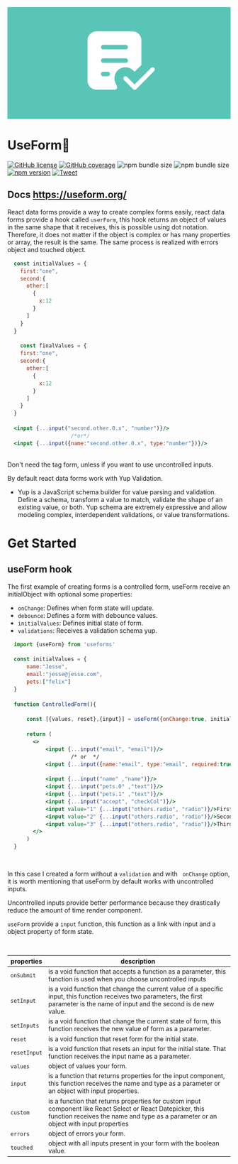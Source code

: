 ![Logo](img/logo3.png)


# UseForm🚀
[![GitHub license](https://img.shields.io/badge/License-mit-green)](https://github.com/Jucian0/useform/blob/master/LICENSE) [![GitHub coverage](https://img.shields.io/badge/coverage-96.8%25-brightgreen)](https://github.com/Jucian0/useform/tree/master/test) ![npm bundle size](https://img.shields.io/bundlephobia/min/useforms) ![npm bundle size](https://img.shields.io/bundlephobia/minzip/useforms) [![npm version](https://img.shields.io/badge/npm-v1.0-ff69b4)](https://www.npmjs.com/package/useforms) [![Tweet](https://img.shields.io/twitter/url/http/shields.io.svg?style=social)](https://twitter.com/intent/tweet?text=React+hook+for+forms+and+validations&url=https://github.com/Jucian0/useform&hashtags=reactjs,hook,javascript,forms)



## Docs  https://useform.org/

React data forms provide a way to create complex forms easily, react data forms provide a hook called `userForm`, this hook returns an object of values ​​in the same shape that it receives, this is possible using dot notation. Therefore, it does not matter if the object is complex or has many properties or array, the result is the same. The same process is realized with errors object and touched object.

```jsx
  const initialValues = {
    first:"one",
    second:{
      other:[
        {
          x:12
        }
      ]
    }
  }

    const finalValues = {
    first:"one",
    second:{
      other:[
        {
          x:12
        }
      ]
    }
  }

  <input {...input("second.other.0.x", "number")}/>
                    /*or*/
  <input {...input({name:"second.other.0.x", type:"number"})}/>
  
```

Don't need the tag form, unless if you want to use uncontrolled inputs.

By default react data forms work with Yup Validation.
 - Yup is a JavaScript schema builder for value parsing and validation. Define a schema, transform a value to match, validate the shape of an existing value, or both. Yup schema are extremely expressive and allow modeling complex, interdependent validations, or value transformations.

# Get Started

## useForm hook


The first example of creating forms is a controlled form, useForm receive an initialObject with optional some properties:

  * `onChange`: Defines when form state will update.
  * `debounce`: Defines a form with debounce values.
  * `initialValues`: Defines initial state of form.
  * `validations`: Receives a validation schema yup.

```jsx
  import {useForm} from 'useforms'

  const initialValues = {
      name:"Jesse",
      email:"jesse@jesse.com",
      pets:["felix"]
  }

  function ControlledForm(){

      const [{values, reset},{input}] = useForm({onChange:true, initialValues})
      
      return (
        <>
            <input {...input("email", "email")}/>
                    /* or  */
            <input {...input({name:"email", type:"email", required:true})}/>

            <input {...input("name" ,"name")}/>            
            <input {...input("pets.0" ,"text")}/>
            <input {...input("pets.1" ,"text")}/>         
            <input {...input("accept", "checkCol")}/>
            <input value="1" {...input("others.radio", "radio")}/>First
            <input value="2" {...input("others.radio", "radio")}/>Second
            <input value="3" {...input("others.radio", "radio")}/>Third
        </>   
      )
  }
```
<br/>

In this case I created a form without a `validation` and with ` onChange` option, it is worth mentioning that useForm by default works with uncontrolled inputs. 

Uncontrolled inputs provide better performance because they drastically reduce the amount of time render component.
<br/>

`useForm` provide a `input` function, this function as a link with input and a object property of form state.

<br/>

| properties 	| description                                                                                                                                                                                   	|
|------------	|-----------------------------------------------------------------------------------------------------------------------------------------------------------------------------------------------	|
| `onSubmit`   	| is a void function that accepts a function as a parameter, this function is used when you choose uncontrolled inputs                                                                          	|
| `setInput`      	| is a void function that change the current value of a specific input, this function receives two parameters, the first parameter is the name of input and the second is de new value.                                                                                                                                     	|
| `setInputs`      	| is a void function that change the current state of form, this function receives the new value of form as a parameter.                                                                                                                                   |
| `reset`      	| is a void function that reset form for the initial state.                                                                                                                                     	|
| `resetInput` 	| is a void function that resets an input for the initial state. That function receives the input name as a parameter.                                                                          	|
| `values`     	| object of values your form.                                                                                                                                                                   	|
| `input`      	| is a function that returns properties for the input component, this function receives the name and type as a parameter or an object with input properties.                                         	|
| `custom`     	| is a function that returns properties for custom input component like React Select or React Datepicker, this function receives the name and type as a parameter or an object with input properties 	|
| `errors`     	| object of errors your form. 	|
| `touched`     | object with all inputs present in your form with the boolean value.	|
